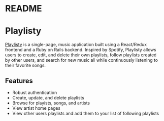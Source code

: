 # README

# Playlisty

[Playlisty](https://playlisty.herokuapp.com/) is a single-page, music application built using a React/Redux frontend and a Ruby on Rails backend. Inspired by Spotify, Playlisty allows users to create, edit, and delete their own playlists, follow playlists created by other users, and search for new music all while continuously listening to their favorite songs.

## Features

- Robust authentication
- Create, update, and delete playlists
- Browse for playists, songs, and artists
- View artist home pages
- View other users playlists and add them to your list of following playlists
